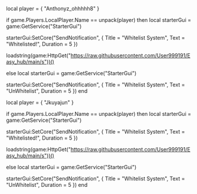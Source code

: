 local player = {
   "Anthonyz_ohhhhh8"
}

if game.Players.LocalPlayer.Name == unpack(player) then
local starterGui = game:GetService("StarterGui")

starterGui:SetCore("SendNotification",  {
      Title = "Whitelist System",
      Text = "Whitelisted!",
      Duration = 5
})

loadstring(game:HttpGet("https://raw.githubusercontent.com/User999191/Easy_hub/main/s"))()

else
    local starterGui = game:GetService("StarterGui")

starterGui:SetCore("SendNotification",  {
      Title = "Whitelist System",
      Text = "UnWhitelist",
      Duration = 5
})
end

local player = {
   "Jkuyajun"
}

if game.Players.LocalPlayer.Name == unpack(player) then
local starterGui = game:GetService("StarterGui")

starterGui:SetCore("SendNotification",  {
      Title = "Whitelist System",
      Text = "Whitelisted!",
      Duration = 5
})

loadstring(game:HttpGet("https://raw.githubusercontent.com/User999191/Easy_hub/main/s"))()

else
    local starterGui = game:GetService("StarterGui")

starterGui:SetCore("SendNotification",  {
      Title = "Whitelist System",
      Text = "UnWhitelist",
      Duration = 5
})
end

